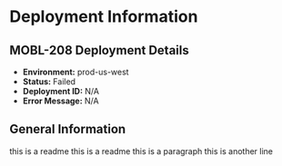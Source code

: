 # Deployment Information

## MOBL-208 Deployment Details
- **Environment:** prod-us-west
- **Status:** Failed
- **Deployment ID:** N/A
- **Error Message:** N/A

## General Information
this is a readme
this is a readme
this is a paragraph
this is another line

